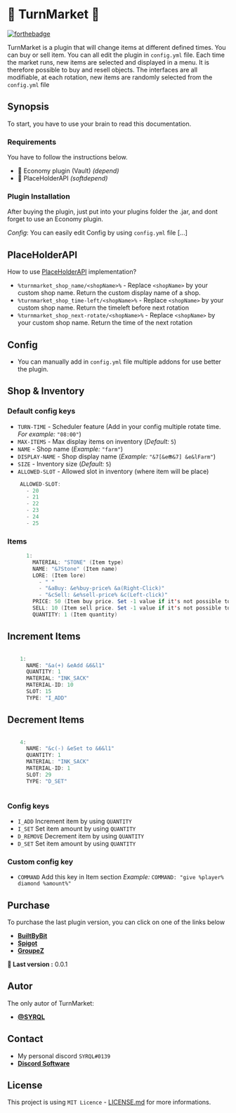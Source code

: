 # 🔁 TurnMarket 🔁

[![forthebadge](http://forthebadge.com/images/badges/built-with-love.svg)](http://forthebadge.com)

TurnMarket is a plugin that will change items at different defined times. You can buy or sell item. You can all edit the plugin in ``config.yml`` file.
Each time the market runs, new items are selected and displayed in a menu. It is therefore possible to buy and resell objects.
The interfaces are all modifiable, at each rotation, new items are randomly selected from the ``config.yml`` file

## Synopsis

To start, you have to use your brain to read this documentation.

### Requirements

You have to follow the instructions below.

- 💸 Economy plugin (Vault) _(depend)_
- 💙 PlaceHolderAPI _(softdepend)_

### Plugin Installation

After buying the plugin, just put into your plugins folder the .jar, and dont forget to use an Economy plugin.

_Config_: You can easily edit Config by using ``config.yml`` file [...]

## PlaceHolderAPI

How to use [PlaceHolderAPI](https://www.spigotmc.org/resources/placeholderapi.6245) implementation?

* ``%turnmarket_shop_name/<shopName>%`` -  Replace ``<shopName>`` by your custom shop name. Return the custom display name of a shop.
* ``%turnmarket_shop_time-left/<shopName>%`` -  Replace ``<shopName>`` by your custom shop name. Return the timeleft before next rotation
* ``%turnmarket_shop_next-rotate/<shopName>%`` -  Replace ``<shopName>`` by your custom shop name. Return the time of the next rotation

## Config

* You can manually add in ``config.yml`` file multiple addons for use better the plugin.

## **Shop & Inventory**

### Default config keys

* ``` TURN-TIME ``` - Scheduler feature (Add in your config multiple rotate time. _For example:_ ``"08:00"``)
* ``` MAX-ITEMS ``` - Max display items on inventory (_Default:_ ``5``)
* ``` NAME ``` - Shop name (_Example:_ ``"farm"``)
* ``` DISPLAY-NAME ``` - Shop display name (_Example:_ ``"&7[&e⛃&7] &e&lFarm"``)
* ``` SIZE ``` - Inventory size (_Default:_ ``5``)
* ``` ALLOWED-SLOT ``` - Allowed slot in inventory (where item will be place)

```java    
    ALLOWED-SLOT:
      - 20
      - 21
      - 22
      - 23
      - 24
      - 25
```

### Items

```java
      1:
        MATERIAL: "STONE" (Item type)
        NAME: "&7Stone" (Item name)
        LORE: (Item lore)
          - " "
          - "&aBuy: &e%buy-price% &a(Right-Click)"
          - "&cSell: &e%sell-price% &c(Left-click)"
        PRICE: 50 (Item buy price. Set -1 value if it's not possible to buy)
        SELL: 10 (Item sell price. Set -1 value if it's not possible to sell)
        QUANTITY: 1 (Item quantity)
```

## Increment Items

```java

    1:
      NAME: "&a(+) &eAdd &6&l1"
      QUANTITY: 1
      MATERIAL: "INK_SACK"
      MATERIAL-ID: 10
      SLOT: 15
      TYPE: "I_ADD"

```
## Decrement Items

```java

    4:
      NAME: "&c(-) &eSet to &6&l1"
      QUANTITY: 1
      MATERIAL: "INK_SACK"
      MATERIAL-ID: 1
      SLOT: 29
      TYPE: "D_SET"
      
```

### Config keys

* ``` I_ADD ``` Increment item by using ``QUANTITY``
* ``` I_SET ``` Set item amount by using ``QUANTITY``
* ``` D_REMOVE ``` Decrement item by using ``QUANTITY``
* ``` D_SET ``` Set item amount by using ``QUANTITY``

### Custom config key

* ``` COMMAND ``` Add this key in Item section _Example:_ ``COMMAND: "give %player% diamond %amount%"``

## Purchase
To purchase the last plugin version, you can click on one of the links below

* **[BuiltByBit](https://builtbybit.com/)**
* **[Spigot](https://spigotmc.com/)**
* **[GroupeZ](https://groupez.dev/resources)**

**🌟 Last version :** 0.0.1

## Autor
The only autor of TurnMarket:
* **[@SYRQL](https://github.com/Syrql_)**


## Contact

* My personal discord ``SYRQL#0139``
* **[Discord Software](https://discord.gg/mK6Q2ddTcy)**

## License

This project is using ``MIT Licence`` - [LICENSE.md](LICENSE) for more informations.

